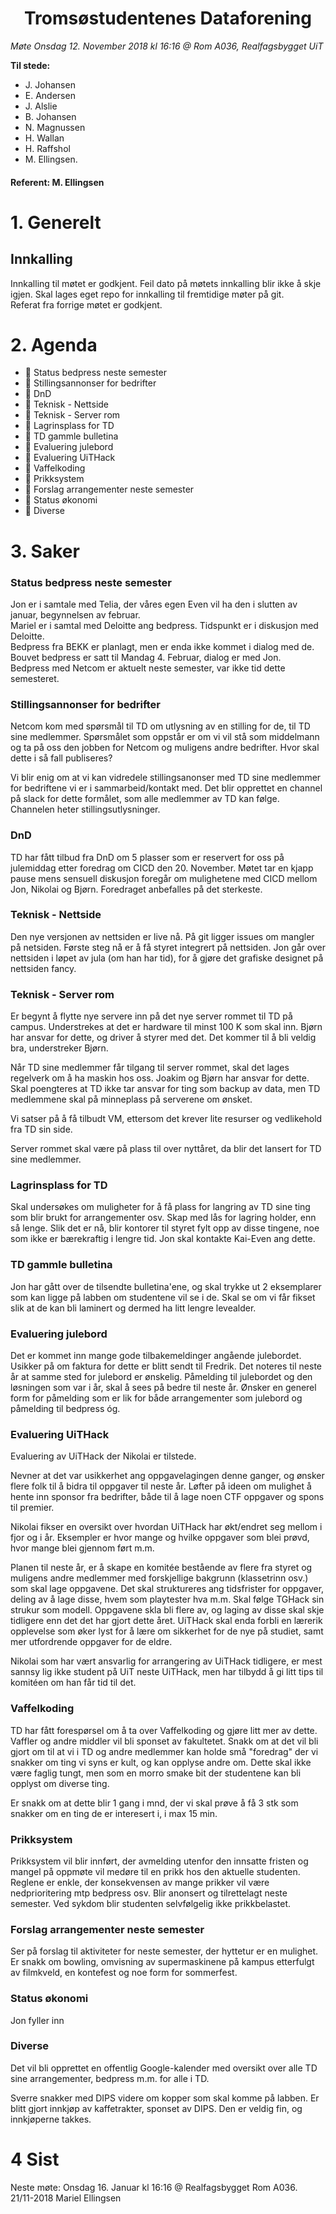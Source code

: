 <h1> <center> Tromsøstudentenes Dataforening </center> </h1>

*Møte Onsdag 12. November 2018 kl 16:16 @ Rom A036, Realfagsbygget UiT*

**Til stede:**
* J. Johansen
* E. Andersen
* J. Alslie
* B. Johansen
* N. Magnussen
* H. Wallan
* H. Raffshol
* M. Ellingsen.


#### Referent:  M. Ellingsen

# 1. Generelt
## Innkalling
Innkalling til møtet er godkjent. Feil dato på møtets innkalling blir ikke å skje igjen.
Skal lages eget repo for innkalling til fremtidige møter på git.<br>
Referat fra forrige møtet er godkjent.  

# 2. Agenda
* :purple_heart: Status bedpress neste semester
* :purple_heart: Stillingsannonser for bedrifter
* :purple_heart: DnD 
* :purple_heart: Teknisk - Nettside
* :purple_heart: Teknisk - Server rom
* :purple_heart: Lagrinsplass for TD
* :purple_heart: TD gammle bulletina
* :purple_heart: Evaluering julebord
* :purple_heart: Evaluering UiTHack
* :purple_heart: Vaffelkoding
* :purple_heart: Prikksystem
* :purple_heart: Forslag arrangementer neste semester
* :purple_heart: Status økonomi
* :purple_heart: Diverse

# 3. Saker
### Status bedpress neste semester
Jon er i samtale med Telia, der våres egen Even vil ha den i slutten av januar, begynnelsen av februar.<br>
Mariel er i samtal med Deloitte ang bedpress. Tidspunkt er i diskusjon med Deloitte.<br>
Bedpress fra BEKK er planlagt, men er enda ikke kommet i dialog med de. <br>
Bouvet bedpress er satt til Mandag 4. Februar, dialog er med Jon. <br>
Bedpress med Netcom er aktuelt neste semester, var ikke tid dette semesteret. 

### Stillingsannonser for bedrifter
Netcom kom med spørsmål til TD om utlysning av en stilling for de, til TD sine medlemmer. 
Spørsmålet som oppstår er om vi vil stå som middelmann og ta på oss den jobben for Netcom og
muligens andre bedrifter. Hvor skal dette i så fall publiseres?<br>

Vi blir enig om at vi kan vidredele stillingsanonser med TD sine medlemmer for 
bedriftene vi er i sammarbeid/kontakt med. Det blir opprettet en channel på slack for dette
formålet, som alle medlemmer av TD kan følge. Channelen heter stillingsutlysninger. 

### DnD
TD har fått tilbud fra DnD om 5 plasser som er reservert for oss på julemiddag etter foredrag om CICD den 20. November. Møtet tar en kjapp pause mens sensuell diskusjon foregår 
om mulighetene med CICD mellom Jon, Nikolai og Bjørn. Foredraget anbefalles på det sterkeste. 

### Teknisk - Nettside
Den nye versjonen av nettsiden er live nå. På git ligger issues om mangler på netsiden.
Første steg nå er å få styret integrert på nettsiden. Jon går over nettsiden i løpet
av jula (om han har tid), for å gjøre det grafiske designet på nettsiden fancy. 

### Teknisk - Server rom
Er begynt å flytte nye servere inn på det nye server rommet til TD på campus. 
Understrekes at det er hardware til minst 100 K som skal inn. Bjørn har ansvar for dette, og
driver å styrer med det. Det kommer til å bli veldig bra, understreker Bjørn.<br>

Når TD sine medlemmer får tilgang til server rommet, skal det lages regelverk om å ha maskin hos oss. Joakim og Bjørn har ansvar for dette. Skal poengteres at TD ikke tar ansvar for ting som backup av data, men TD medlemmene skal på minneplass på serverene om ønsket.<br>

Vi satser på å få tilbudt VM, ettersom det krever lite resurser og vedlikehold fra TD sin side.<br>

Server rommet skal være på plass til over nyttåret, da blir det lansert for TD sine medlemmer. 

### Lagrinsplass for TD
Skal undersøkes om muligheter for å få plass for langring av TD sine ting som blir brukt for arrangementer osv. Skap med lås for lagring holder, enn så lenge. Slik det er nå, blir kontorer til styret fylt opp av disse tingene, noe som ikke er bærekraftig i lengre tid. Jon skal kontakte Kai-Even ang dette.

### TD gammle bulletina
Jon har gått over de tilsendte bulletina'ene, og skal trykke ut 2 eksemplarer som kan ligge på labben om studentene vil se i de. Skal se om vi får fikset slik at de kan bli laminert og dermed ha litt lengre levealder.

### Evaluering julebord
Det er kommet inn mange gode tilbakemeldinger angående julebordet. Usikker på om faktura for dette er blitt sendt til Fredrik. Det noteres til neste år at samme sted for julebord er ønskelig. Påmelding til julebordet og den løsningen som var i år, skal å sees på bedre til neste år. Ønsker en generel form for påmelding som er lik for både arrangementer som julebord og påmelding til bedpress óg. 

###  Evaluering UiTHack
Evaluering av UiTHack der Nikolai er tilstede. <br>

Nevner at det var usikkerhet ang oppgavelagingen denne ganger, og ønsker flere folk til å bidra til oppgaver til neste år. Løfter på ideen om mulighet å hente inn sponsor fra bedrifter, både til å lage noen CTF oppgaver og spons til premier.<br>

Nikolai fikser en oversikt over hvordan UiTHack har økt/endret seg mellom i fjor og i år. Eksempler er hvor mange og hvilke oppgaver som blei prøvd, hvor mange blei gjennom ført m.m.<br>

Planen til neste år, er å skape en komitée bestående av flere fra styret og muligens andre medlemmer med forskjellige bakgrunn (klassetrinn osv.) som skal lage oppgavene. Det skal struktureres ang tidsfrister for oppgaver, deling av å lage disse, hvem som playtester hva m.m. Skal følge TGHack sin strukur som modell. Oppgavene skla bli flere av, og laging av disse skal skje tidligere enn det det har gjort dette året. UiTHack skal enda forbli en lærerik opplevelse som øker lyst for å lære om sikkerhet for de nye på studiet, samt mer utfordrende oppgaver for de eldre.<br>

Nikolai som har vært ansvarlig for arrangering av UiTHack tidligere, er mest sannsy lig ikke student på UiT neste UiTHack, men har tilbydd å gi litt tips til komitéen om han får tid til det. 

### Vaffelkoding
TD har fått forespørsel om å ta over Vaffelkoding og gjøre litt mer av dette. Vaffler og andre middler vil bli sponset av fakultetet. Snakk om at det vil bli gjort om til at vi i TD og andre medlemmer kan holde små "foredrag" der vi snakker om ting vi syns er kult, og kan opplyse andre om. Dette skal ikke være faglig tungt, men som en morro smake bit der studentene kan bli opplyst om diverse ting. <br>

Er snakk om at dette blir 1 gang i mnd, der vi skal prøve å få 3 stk som snakker om en ting de er interesert i, i max 15 min. 

### Prikksystem
Prikksystem vil blir innført, der avmelding utenfor den innsatte fristen og mangel på oppmøte vil medøre til en prikk hos den aktuelle studenten. Reglene er enkle, der konsekvensen av mange prikker vil være nedprioritering mtp bedpress osv. Blir anonsert og tilrettelagt neste semester. Ved sykdom blir studenten selvfølgelig ikke prikkbelastet. 

### Forslag arrangementer neste semester
Ser på forslag til aktiviteter for neste semester, der hyttetur er en mulighet. Er snakk om bowling, omvisning av supermaskinene på kampus etterfulgt av filmkveld, en kontefest og noe form for sommerfest.

### Status økonomi
Jon fyller inn

### Diverse

Det vil bli opprettet en offentlig Google-kalender med oversikt over alle TD sine arrangementer, bedpress m.m. for alle i TD.<br> 

Sverre snakker med DIPS videre om kopper som skal komme på labben. Er blitt gjort innkjøp av kaffetrakter, sponset av DIPS. Den er veldig fin, og innkjøperne takkes. <br>

# 4 Sist
Neste møte: Onsdag 16. Januar kl 16:16 @ Realfagsbygget Rom A036.<br>
21/11-2018 Mariel Ellingsen